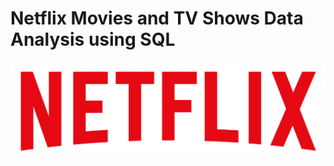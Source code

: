 # Netflix Movies and TV Shows Data Analysis using SQL
![Netflix Logo](https://github.com/btprasad/Netflix_sql_project/blob/main/image.png)
